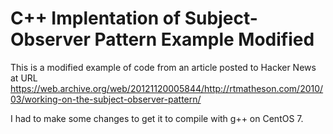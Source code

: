 # C++ Implentation of Subject-Observer Pattern Example Modified
This is a modified example of code from an article posted to Hacker News at URL
https://web.archive.org/web/20121120005844/http://rtmatheson.com/2010/03/working-on-the-subject-observer-pattern/

I had to make some changes to get it to compile with g++ on CentOS 7.


